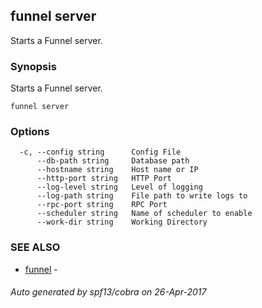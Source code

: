 ## funnel server

Starts a Funnel server.

### Synopsis


Starts a Funnel server.

```
funnel server
```

### Options

```
  -c, --config string      Config File
      --db-path string     Database path
      --hostname string    Host name or IP
      --http-port string   HTTP Port
      --log-level string   Level of logging
      --log-path string    File path to write logs to
      --rpc-port string    RPC Port
      --scheduler string   Name of scheduler to enable
      --work-dir string    Working Directory
```

### SEE ALSO
* [funnel](funnel.md)	 - 

###### Auto generated by spf13/cobra on 26-Apr-2017

